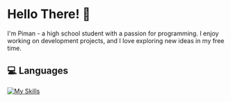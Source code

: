 # Hello There! 👋
I'm Piman - a high school student with a passion for programming. I enjoy working on development projects, and I love exploring new ideas in my free time.

## 💻 Languages
[![My Skills](https://skillicons.dev/icons?i=py,js,html,css)](https://skillicons.dev)
